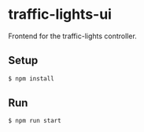 # traffic-lights-ui
Frontend for the traffic-lights controller.

## Setup 
```bash
$ npm install
```

## Run
```bash
$ npm run start
```
